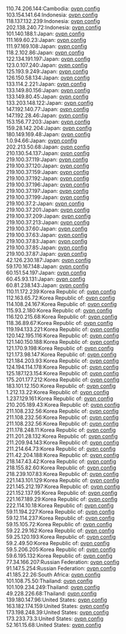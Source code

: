 110.74.206.144:Cambodia: [ovpn config](vpn/110_74_206_144.ovpn)  
103.154.141.64:Indonesia: [ovpn config](vpn/103_154_141_64.ovpn)  
118.137.132.239:Indonesia: [ovpn config](vpn/118_137_132_239.ovpn)  
202.138.240.72:Indonesia: [ovpn config](vpn/202_138_240_72.ovpn)  
101.140.188.1:Japan: [ovpn config](vpn/101_140_188_1.ovpn)  
111.169.60.23:Japan: [ovpn config](vpn/111_169_60_23.ovpn)  
111.97.169.108:Japan: [ovpn config](vpn/111_97_169_108.ovpn)  
118.2.102.86:Japan: [ovpn config](vpn/118_2_102_86.ovpn)  
122.134.191.197:Japan: [ovpn config](vpn/122_134_191_197.ovpn)  
123.0.107.240:Japan: [ovpn config](vpn/123_0_107_240.ovpn)  
125.193.9.249:Japan: [ovpn config](vpn/125_193_9_249.ovpn)  
126.150.58.134:Japan: [ovpn config](vpn/126_150_58_134.ovpn)  
133.114.2.221:Japan: [ovpn config](vpn/133_114_2_221.ovpn)  
133.149.80.156:Japan: [ovpn config](vpn/133_149_80_156.ovpn)  
133.149.80.45:Japan: [ovpn config](vpn/133_149_80_45.ovpn)  
133.203.148.122:Japan: [ovpn config](vpn/133_203_148_122.ovpn)  
147.192.140.77:Japan: [ovpn config](vpn/147_192_140_77.ovpn)  
147.192.28.46:Japan: [ovpn config](vpn/147_192_28_46.ovpn)  
153.156.77.203:Japan: [ovpn config](vpn/153_156_77_203.ovpn)  
159.28.142.204:Japan: [ovpn config](vpn/159_28_142_204.ovpn)  
180.149.169.48:Japan: [ovpn config](vpn/180_149_169_48.ovpn)  
1.0.94.66:Japan: [ovpn config](vpn/1_0_94_66.ovpn)  
202.213.50.68:Japan: [ovpn config](vpn/202_213_50_68.ovpn)  
210.130.54.137:Japan: [ovpn config](vpn/210_130_54_137.ovpn)  
219.100.37.119:Japan: [ovpn config](vpn/219_100_37_119.ovpn)  
219.100.37.120:Japan: [ovpn config](vpn/219_100_37_120.ovpn)  
219.100.37.159:Japan: [ovpn config](vpn/219_100_37_159.ovpn)  
219.100.37.192:Japan: [ovpn config](vpn/219_100_37_192.ovpn)  
219.100.37.196:Japan: [ovpn config](vpn/219_100_37_196.ovpn)  
219.100.37.197:Japan: [ovpn config](vpn/219_100_37_197.ovpn)  
219.100.37.199:Japan: [ovpn config](vpn/219_100_37_199.ovpn)  
219.100.37.2:Japan: [ovpn config](vpn/219_100_37_2.ovpn)  
219.100.37.201:Japan: [ovpn config](vpn/219_100_37_201.ovpn)  
219.100.37.209:Japan: [ovpn config](vpn/219_100_37_209.ovpn)  
219.100.37.213:Japan: [ovpn config](vpn/219_100_37_213.ovpn)  
219.100.37.60:Japan: [ovpn config](vpn/219_100_37_60.ovpn)  
219.100.37.63:Japan: [ovpn config](vpn/219_100_37_63.ovpn)  
219.100.37.83:Japan: [ovpn config](vpn/219_100_37_83.ovpn)  
219.100.37.85:Japan: [ovpn config](vpn/219_100_37_85.ovpn)  
219.100.37.87:Japan: [ovpn config](vpn/219_100_37_87.ovpn)  
42.126.230.187:Japan: [ovpn config](vpn/42_126_230_187.ovpn)  
59.170.167.148:Japan: [ovpn config](vpn/59_170_167_148.ovpn)  
60.151.54.197:Japan: [ovpn config](vpn/60_151_54_197.ovpn)  
60.45.93.131:Japan: [ovpn config](vpn/60_45_93_131.ovpn)  
60.81.238.143:Japan: [ovpn config](vpn/60_81_238_143.ovpn)  
110.11.172.239:Korea Republic of: [ovpn config](vpn/110_11_172_239.ovpn)  
112.163.65.72:Korea Republic of: [ovpn config](vpn/112_163_65_72.ovpn)  
114.108.24.167:Korea Republic of: [ovpn config](vpn/114_108_24_167.ovpn)  
115.93.2.180:Korea Republic of: [ovpn config](vpn/115_93_2_180.ovpn)  
116.120.215.68:Korea Republic of: [ovpn config](vpn/116_120_215_68.ovpn)  
118.36.89.67:Korea Republic of: [ovpn config](vpn/118_36_89_67.ovpn)  
119.194.133.221:Korea Republic of: [ovpn config](vpn/119_194_133_221.ovpn)  
120.142.195.116:Korea Republic of: [ovpn config](vpn/120_142_195_116.ovpn)  
121.140.150.188:Korea Republic of: [ovpn config](vpn/121_140_150_188.ovpn)  
121.170.9.198:Korea Republic of: [ovpn config](vpn/121_170_9_198.ovpn)  
121.173.98.147:Korea Republic of: [ovpn config](vpn/121_173_98_147.ovpn)  
121.184.203.93:Korea Republic of: [ovpn config](vpn/121_184_203_93.ovpn)  
124.194.114.178:Korea Republic of: [ovpn config](vpn/124_194_114_178.ovpn)  
125.187.123.154:Korea Republic of: [ovpn config](vpn/125_187_123_154.ovpn)  
175.201.177.212:Korea Republic of: [ovpn config](vpn/175_201_177_212.ovpn)  
183.101.12.150:Korea Republic of: [ovpn config](vpn/183_101_12_150.ovpn)  
1.212.13.22:Korea Republic of: [ovpn config](vpn/1_212_13_22.ovpn)  
1.237.129.161:Korea Republic of: [ovpn config](vpn/1_237_129_161.ovpn)  
210.205.189.43:Korea Republic of: [ovpn config](vpn/210_205_189_43.ovpn)  
211.108.232.56:Korea Republic of: [ovpn config](vpn/211_108_232_56.ovpn)  
211.108.232.56:Korea Republic of: [ovpn config](vpn/211_108_232_56.ovpn)  
211.108.232.56:Korea Republic of: [ovpn config](vpn/211_108_232_56.ovpn)  
211.178.248.11:Korea Republic of: [ovpn config](vpn/211_178_248_11.ovpn)  
211.201.28.132:Korea Republic of: [ovpn config](vpn/211_201_28_132.ovpn)  
211.209.94.143:Korea Republic of: [ovpn config](vpn/211_209_94_143.ovpn)  
211.214.64.73:Korea Republic of: [ovpn config](vpn/211_214_64_73.ovpn)  
211.42.204.188:Korea Republic of: [ovpn config](vpn/211_42_204_188.ovpn)  
218.147.43.42:Korea Republic of: [ovpn config](vpn/218_147_43_42.ovpn)  
218.155.82.60:Korea Republic of: [ovpn config](vpn/218_155_82_60.ovpn)  
218.239.107.83:Korea Republic of: [ovpn config](vpn/218_239_107_83.ovpn)  
221.143.101.129:Korea Republic of: [ovpn config](vpn/221_143_101_129.ovpn)  
221.145.212.197:Korea Republic of: [ovpn config](vpn/221_145_212_197.ovpn)  
221.152.137.95:Korea Republic of: [ovpn config](vpn/221_152_137_95.ovpn)  
221.167.189.29:Korea Republic of: [ovpn config](vpn/221_167_189_29.ovpn)  
222.114.10.18:Korea Republic of: [ovpn config](vpn/222_114_10_18.ovpn)  
59.11.194.227:Korea Republic of: [ovpn config](vpn/59_11_194_227.ovpn)  
59.12.114.237:Korea Republic of: [ovpn config](vpn/59_12_114_237.ovpn)  
59.15.105.72:Korea Republic of: [ovpn config](vpn/59_15_105_72.ovpn)  
59.22.29.162:Korea Republic of: [ovpn config](vpn/59_22_29_162.ovpn)  
59.25.120.193:Korea Republic of: [ovpn config](vpn/59_25_120_193.ovpn)  
59.2.49.50:Korea Republic of: [ovpn config](vpn/59_2_49_50.ovpn)  
59.5.206.205:Korea Republic of: [ovpn config](vpn/59_5_206_205.ovpn)  
59.6.195.132:Korea Republic of: [ovpn config](vpn/59_6_195_132.ovpn)  
77.34.166.207:Russian Federation: [ovpn config](vpn/77_34_166_207.ovpn)  
91.147.5.254:Russian Federation: [ovpn config](vpn/91_147_5_254.ovpn)  
41.185.22.26:South Africa: [ovpn config](vpn/41_185_22_26.ovpn)  
101.108.75.50:Thailand: [ovpn config](vpn/101_108_75_50.ovpn)  
101.109.234.249:Thailand: [ovpn config](vpn/101_109_234_249.ovpn)  
49.228.226.68:Thailand: [ovpn config](vpn/49_228_226_68.ovpn)  
139.180.147.96:United States: [ovpn config](vpn/139_180_147_96.ovpn)  
163.182.174.159:United States: [ovpn config](vpn/163_182_174_159.ovpn)  
173.198.248.39:United States: [ovpn config](vpn/173_198_248_39.ovpn)  
173.233.73.3:United States: [ovpn config](vpn/173_233_73_3.ovpn)  
52.161.15.68:United States: [ovpn config](vpn/52_161_15_68.ovpn)  
